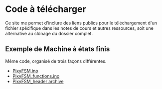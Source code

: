# Code à télécharger
Ce site me permet d'inclure des liens publics pour le téléchargement d'un fichier spécifique dans les notes de cours et autres ressources, soit une alternative au clônage du dossier complet.

## Exemple de Machine à états finis
Même code, organisé de trois façons différentes.

* [PixyFSM.ino](./PixyFSM.ino)
* [PixyFSM_functions.ino](./PixyFSM_functions.ino)
* [PixyFSM_header archive](./PixyFSM_header_20230429_1623.zip)